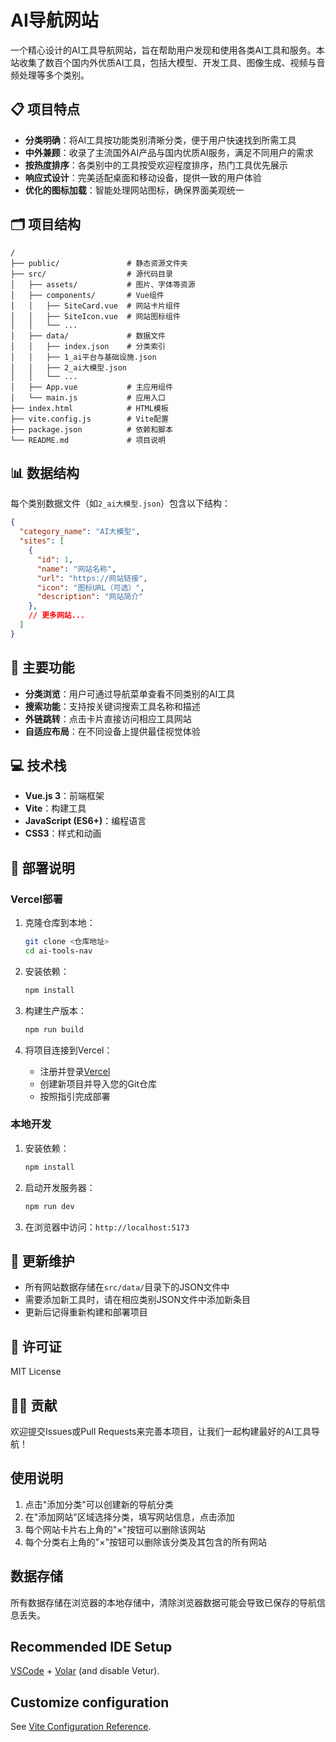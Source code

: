 # AI导航网站

一个精心设计的AI工具导航网站，旨在帮助用户发现和使用各类AI工具和服务。本站收集了数百个国内外优质AI工具，包括大模型、开发工具、图像生成、视频与音频处理等多个类别。

## 📋 项目特点

- **分类明确**：将AI工具按功能类别清晰分类，便于用户快速找到所需工具
- **中外兼顾**：收录了主流国外AI产品与国内优质AI服务，满足不同用户的需求
- **按热度排序**：各类别中的工具按受欢迎程度排序，热门工具优先展示
- **响应式设计**：完美适配桌面和移动设备，提供一致的用户体验
- **优化的图标加载**：智能处理网站图标，确保界面美观统一

## 🗂️ 项目结构

```
/
├── public/               # 静态资源文件夹
├── src/                  # 源代码目录
│   ├── assets/           # 图片、字体等资源
│   ├── components/       # Vue组件
│   │   ├── SiteCard.vue  # 网站卡片组件
│   │   ├── SiteIcon.vue  # 网站图标组件
│   │   └── ...
│   ├── data/             # 数据文件
│   │   ├── index.json    # 分类索引
│   │   ├── 1_ai平台与基础设施.json
│   │   ├── 2_ai大模型.json
│   │   └── ...
│   ├── App.vue           # 主应用组件
│   └── main.js           # 应用入口
├── index.html            # HTML模板
├── vite.config.js        # Vite配置
├── package.json          # 依赖和脚本
└── README.md             # 项目说明
```

## 📊 数据结构

每个类别数据文件（如`2_ai大模型.json`）包含以下结构：

```json
{
  "category_name": "AI大模型",
  "sites": [
    {
      "id": 1,
      "name": "网站名称",
      "url": "https://网站链接",
      "icon": "图标URL（可选）",
      "description": "网站简介"
    },
    // 更多网站...
  ]
}
```

## 🌟 主要功能

- **分类浏览**：用户可通过导航菜单查看不同类别的AI工具
- **搜索功能**：支持按关键词搜索工具名称和描述
- **外链跳转**：点击卡片直接访问相应工具网站
- **自适应布局**：在不同设备上提供最佳视觉体验

## 💻 技术栈

- **Vue.js 3**：前端框架
- **Vite**：构建工具
- **JavaScript (ES6+)**：编程语言
- **CSS3**：样式和动画

## 🚀 部署说明

### Vercel部署

1. 克隆仓库到本地：
   ```bash
   git clone <仓库地址>
   cd ai-tools-nav
   ```

2. 安装依赖：
   ```bash
   npm install
   ```

3. 构建生产版本：
   ```bash
   npm run build
   ```

4. 将项目连接到Vercel：
   - 注册并登录[Vercel](https://vercel.com/)
   - 创建新项目并导入您的Git仓库
   - 按照指引完成部署

### 本地开发

1. 安装依赖：
   ```bash
   npm install
   ```

2. 启动开发服务器：
   ```bash
   npm run dev
   ```

3. 在浏览器中访问：`http://localhost:5173`

## 🔄 更新维护

- 所有网站数据存储在`src/data/`目录下的JSON文件中
- 需要添加新工具时，请在相应类别JSON文件中添加新条目
- 更新后记得重新构建和部署项目

## 📝 许可证

MIT License

## 👨‍💻 贡献

欢迎提交Issues或Pull Requests来完善本项目，让我们一起构建最好的AI工具导航！

## 使用说明

1. 点击"添加分类"可以创建新的导航分类
2. 在"添加网站"区域选择分类，填写网站信息，点击添加
3. 每个网站卡片右上角的"×"按钮可以删除该网站
4. 每个分类右上角的"×"按钮可以删除该分类及其包含的所有网站

## 数据存储

所有数据存储在浏览器的本地存储中，清除浏览器数据可能会导致已保存的导航信息丢失。

## Recommended IDE Setup

[VSCode](https://code.visualstudio.com/) + [Volar](https://marketplace.visualstudio.com/items?itemName=Vue.volar) (and disable Vetur).

## Customize configuration

See [Vite Configuration Reference](https://vite.dev/config/).

